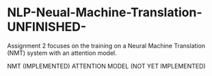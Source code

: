 # NLP-Neual-Machine-Translation-UNFINISHED-

Assignment 2 focuses on the training on a Neural Machine Translation (NMT) system with an attention model.

NMT (IMPLEMENTED)
ATTENTION MODEL (NOT YET IMPLEMENTED)

